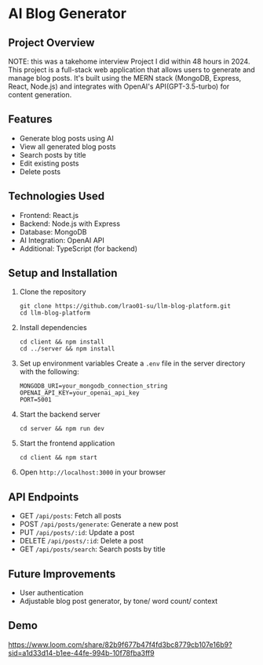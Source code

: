 # AI Blog Generator

## Project Overview
NOTE: this was a takehome interview Project I did within 48 hours in 2024.
This project is a full-stack web application that  allows users to generate and manage blog posts. It's built using the MERN stack (MongoDB, Express, React, Node.js) and integrates with OpenAI's API(GPT-3.5-turbo) for content generation.

## Features
- Generate blog posts using AI
- View all generated blog posts
- Search posts by title
- Edit existing posts
- Delete posts

## Technologies Used
- Frontend: React.js
- Backend: Node.js with Express
- Database: MongoDB
- AI Integration: OpenAI API
- Additional: TypeScript (for backend)

## Setup and Installation
1. Clone the repository
   ```
   git clone https://github.com/lrao01-su/llm-blog-platform.git
   cd llm-blog-platform
   ```

2. Install dependencies
   ```
   cd client && npm install
   cd ../server && npm install
   ```

3. Set up environment variables
   Create a `.env` file in the server directory with the following:
   ```
   MONGODB_URI=your_mongodb_connection_string
   OPENAI_API_KEY=your_openai_api_key
   PORT=5001
   ```

4. Start the backend server
   ```
   cd server && npm run dev
   ```

5. Start the frontend application
   ```
   cd client && npm start
   ```

6. Open `http://localhost:3000` in your browser

## API Endpoints
- GET `/api/posts`: Fetch all posts
- POST `/api/posts/generate`: Generate a new post
- PUT `/api/posts/:id`: Update a post
- DELETE `/api/posts/:id`: Delete a post
- GET `/api/posts/search`: Search posts by title

## Future Improvements
- User authentication
- Adjustable blog post generator, by tone/ word count/ context


## Demo
https://www.loom.com/share/82b9f677b47f4fd3bc8779cb107e16b9?sid=a1d33d14-b1ee-44fe-994b-10f78fba3ff9


